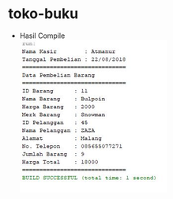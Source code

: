 # toko-buku
* Hasil Compile <br>
![alt text](https://github.com/Pramuja/toko-buku/blob/master/src/tugas/tokobuku/hasil.JPG)
